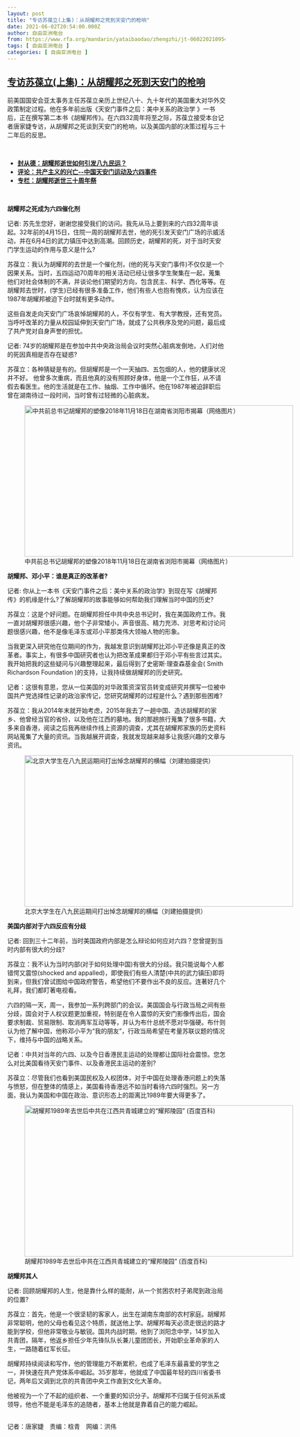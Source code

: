 ```yaml
---
layout: post
title: "专访苏葆立(上集)：从胡耀邦之死到天安门的枪响"
date: 2021-06-02T20:54:00.000Z
author: 自由亚洲电台
from: https://www.rfa.org/mandarin/yataibaodao/zhengzhi/jt-06022021095409.html
tags: [ 自由亚洲电台 ]
categories: [ 自由亚洲电台 ]
---
```

<!--1622667240000-->
[专访苏葆立(上集)：从胡耀邦之死到天安门的枪响](https://www.rfa.org/mandarin/yataibaodao/zhengzhi/jt-06022021095409.html)
------

<div>
<p></p><p>前美国国安会亚太事务主任苏葆立亲历上世纪八十、九十年代的美国重大对华外交政策制定过程。他在多年前出版《天安门事件之后：美中关系的政治学 》一书后，正在撰写第二本书《胡耀邦传》。在六四<span>32</span><span>周年将至之际，苏葆立接受本台记者唐家婕专访，从胡耀邦之死谈到天安门的枪响，以及美国内部的决策过程与三十二</span><span></span><span>年后的反思。</span></p><p><br/></p><ul><li><a href="https://www.rfa.org/mandarin/yataibaodao/renquanfazhi/ck-04152019092920.html"><strong>封从德：胡耀邦逝世如何引发八九民运？</strong></a></li><li><strong><a href="https://www.rfa.org/mandarin/pinglun/chenkuide/ccd-07032019144358.html">评论：共产主义的兴亡--中国天安门运动及六四事件</a></strong></li><li><strong><a href="https://www.rfa.org/mandarin/zhuanlan/zhongguotoushi/ckd-04172019165206.html">专栏：胡耀邦逝世三十周年祭</a></strong></li></ul><p><br/></p><p><strong>胡耀邦之死成为六四催化剂</strong></p><p><span>记者</span><span>: </span><span>苏先生您好，谢谢您接受我们的访问。我先从马上要到来的六四</span><span>32</span><span>周年谈起。</span><span>32</span><span>年前的</span><span>4</span><span>月</span><span>15</span><span>日，住院一周的胡耀邦去世，他的死引发天安门广场的示威活动，并在</span><span>6</span><span>月</span><span>4</span><span>日的武力镇压中达到高潮。回顾历史，胡耀邦的死，对于当时天安门学生运动的作用与意义是什么</span><span>?</span></p><p><span>苏葆立：</span><span></span><span>我认为胡耀邦的去世是一个催化剂，</span><span>(</span><span>他的死与天安门事件</span><span>)</span><span>不仅仅是一个因果关系。当时，五四运动</span><span>70</span><span>周年的相关活动已经让很多学生聚集在一起，蒐集他们对社会体制的不满，并谈论他们期望的方向，包含民主、科学、西化等等。在胡耀邦去世时，</span><span>(</span><span>学生</span><span>)</span><span>已经有很多准备工作，他们有些人也抱有愧疚，认为应该在</span><span>1987</span><span>年胡耀邦被迫下台时就有更多动作。</span></p><p><span>这些自发走向天安门广场哀悼胡耀邦的人，不仅有学生、有大学教授，还有党员。当呼吁改革的力量从校园延伸到天安门广场，就成了公共秩序及党的问题，最后成了共产党对自身声誉的担忧。</span></p><p><span>记者</span><span>: 74</span><span>岁的胡耀邦是在参加中共中央政治局会议时突然心脏病发倒地，人们对他的死因真相是否存在疑惑</span><span>?</span></p><p><span>苏葆立：</span><span></span><span>各种猜疑是有的。但胡耀邦是一个一天抽四、五包烟的人，他的健康状况并不好。</span><span> </span><span>他曾多次重病，而且他真的没有照顾好身体，他是一个工作狂，从不请假去看医生。他的生活就是在工作、抽烟、工作中循环。他在</span><span>1987</span><span>年被迫辞职后曾在湖南待过一段时间，当时曾有过轻微的心脏病发。</span></p><p><span><figure class="image-richtext image-inline captioned" style="width:620px;"><img alt="中共前总书记胡耀邦的塑像2018年11月18日在湖南省浏阳市揭幕（网络图片）" height="349" src="https://www.rfa.org/mandarin/yataibaodao/zhengzhi/jt-06022021095409.html/jt0602a.jpg/@@images/35b5f39c-74dc-4602-be3c-80abdbb89d90.jpeg" title="jt0602a.jpg" width="620"/><figcaption class="image-caption">中共前总书记胡耀邦的塑像2018年11月18日在湖南省浏阳市揭幕（网络图片）</figcaption><small></small></figure></span></p><p><strong>胡耀邦、邓小平：谁是真正的改革者?</strong></p><p><span>记者</span><span>: </span><span>你从上一本书《天安门事件之后：美中关系的政治学》到现在写《胡耀邦传》的机缘是什么</span><span>?</span><span>了解胡耀邦的故事能够如何帮助我们理解当时中国的历史</span><span>?</span></p><p><span>苏葆立：</span><span></span><span>这是个好问题。在胡耀邦担任中共中央总书记时，我在美国政府工作。我一直对胡耀邦很感兴趣，他个子非常矮小，声音很高、精力充沛、对思考和讨论问题很感兴趣，他不是像毛泽东或邓小平那类伟大领袖人物的形象。</span></p><p><span>当我更深入研究他在位期间的作为，我越发意识到胡耀邦比邓小平还像是真正的改革者。事实上，有很多中国研究者也认为把改革成果都归于邓小平有些言过其实。我开始把我的这些疑问与兴趣整理起来，最后得到了史密斯·理查森基金会</span><span>( Smith Richardson Foundation )</span><span>的支持，让我持续做胡耀邦的历史研究。</span></p><p><span>记者：</span><span></span><span>这很有意思，您从一位美国的对华政策资深官员转变成研究并撰写一位被中国共产党选择性记录的政治家传记，您研究胡耀邦的过程是什么？</span><span></span><span>遇到那些困难</span><span>?</span></p><p><span>苏葆立：</span><span></span><span>我从</span><span>2014</span><span>年末就开始考虑，</span><span>2015</span><span>年我去了一趟中国、造访胡耀邦的家乡、他曾经当官的省份，以及他在江西的墓地。我的那趟旅行蒐集了很多书籍，大多来自香港，阅读之后我再继续作线上资源的调查，尤其在胡耀邦家族的历史资料网站蒐集了大量的资讯。当我越展开调查，我就发现越来越多让我感兴趣的文章与资讯。</span></p><p><span><figure class="image-richtext image-inline captioned" style="width:620px;"><img alt="北京大学生在八九民运期间打出悼念胡耀邦的横幅（刘建拍摄提供）" height="349" src="https://www.rfa.org/mandarin/yataibaodao/zhengzhi/jt-06022021095409.html/jt0602b.jpg/@@images/1ee2a2ed-a190-45d5-86f2-f7e1f801f0f9.jpeg" title="jt0602b.jpg" width="620"/><figcaption class="image-caption">北京大学生在八九民运期间打出悼念胡耀邦的横幅（刘建拍摄提供）</figcaption><small></small></figure></span></p><p><strong>美国内部对于六四反应有分歧</strong></p><p><span>记者</span><span>: </span><span>回到三十二</span><span></span><span>年前，当时美国政府内部是怎么辩论如何应对六四？</span><span></span><span>您曾提到当时内部有很大的分歧</span><span>?</span></p><p><span>苏葆立：</span><span></span><span>我不认为当时内部</span><span>(</span><span>对于如何处理中国</span><span>)</span><span>有很大的分歧。我只能说每个人都错愕又震惊</span><span>(shocked and appalled)</span><span>，即使我们有些人清楚</span><span>(</span><span>中共的武力镇压</span><span>)</span><span>即将到来，但我们曾试图给中国政府警告，希望他们不要作出不良的反应。连著好几个礼拜，我们都盯著电视看。</span></p><p><span>六四的隔一天，周一，我参加一系列跨部门的会议。美国国会与行政当局之间有些分歧，国会对于人权议题更加重视，特别是在令人震惊的天安门影像传出后，国会要求制裁、贸易限制、取消两军互动等等，并认为布什总统不愿对华强硬。布什则认为他了解中国，他称邓小平为“我的朋友”，行政当局希望在考量苏联议题的情况下，维持与中国的战略关系。</span></p><p><span>记者：</span><span></span><span>中共对当年的六四、以及今日香港民主运动的处理都让国际社会震惊。您怎么对比美国看待天安门事件、以及香港民主运动的差别</span><span>?</span></p><p><span>苏葆立：</span><span></span><span>尽管我们也看到美国民权及人权团体，对于中国在处理香港问题上的失落与愤怒，但在整体的情感上，美国看待香港远不如当时看待六四时强烈。另一方面，我认为美国和中国在政治、意识形态上的距离比1989</span><span></span><span>年要大得更多了。</span></p><p><span><figure class="image-richtext image-inline captioned" style="width:620px;"><img alt="胡耀邦1989年去世后中共在江西共青城建立的“耀邦陵园” (百度百科)" height="349" src="https://www.rfa.org/mandarin/yataibaodao/zhengzhi/jt-06022021095409.html/jt0602.jpg/@@images/a7234078-b8fb-49b0-a635-2ed0f07375e3.jpeg" title="jt0602.jpg" width="620"/><figcaption class="image-caption">胡耀邦1989年去世后中共在江西共青城建立的“耀邦陵园” (百度百科)</figcaption><small></small></figure></span></p><p><strong>胡耀邦其人</strong><span><strong> </strong> </span></p><p><span>记者</span><span>: </span><span>回顾胡耀邦的人生，他是靠什么样的能耐，从一个贫困农村子弟爬到政治局的位置</span><span>?</span></p><p><span>苏葆立：</span><span></span><span>首先，他是一个很坚韧的客家人，出生在湖南东南部的农村家庭。胡耀邦非常聪明，他的父母也看见这个特质，就送他上学。胡耀邦每天必须走很远的路才能到学校，但他非常敬业与敏锐。国共内战时期，他到了浏阳念中学，</span><span>14</span><span>岁加入共青团，隔年，他返乡担任少年先锋队队长兼儿童团团长，开始职业革命家的人生，一路随着红军长征。</span></p><p><span>胡耀邦持续阅读和写作，他的管理能力不断累积，也成了毛泽东最喜爱的学生之一，并快速在共产党体系中崛起。</span><span>35</span><span>岁那年，他就成了中国最年轻的四川省委书记，两年后又调到北京的共青团中央工作直到文化大革命。</span></p><p><span>他被视为一个了不起的组织者、一个重要的知识分子。胡耀邦不归属于任何派系或领导，他也不能是毛泽东的追随者，基本上他就是靠着自己的能力崛起。</span></p><p><br/>记者：唐家婕　责编：梒青　网编：洪伟</p>
</div>
